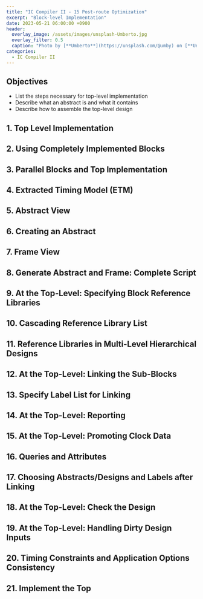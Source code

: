 ```yaml
---
title: "IC Compiler II - 15 Post-route Optimization"
excerpt: "Block-level Implementation"
date: 2023-05-21 06:00:00 +0900
header:
  overlay_image: /assets/images/unsplash-Umberto.jpg
  overlay_filter: 0.5
  caption: "Photo by [**Umberto**](https://unsplash.com/@umby) on [**Unsplash**](https://unsplash.com/)"
categories:
  - IC Compiler II
---
```


## Objectives

- List the steps necessary for top-level implementation
- Describe what an abstract is and what it contains
- Describe how to assemble the top-level design

## 1. Top Level Implementation

## 2. Using Completely Implemented Blocks

## 3. Parallel Blocks and Top Implementation

## 4. Extracted Timing Model (ETM)

## 5. Abstract View

## 6. Creating an Abstract

## 7. Frame View

## 8. Generate Abstract and Frame: Complete Script

## 9. At the Top-Level: Specifying Block Reference Libraries

## 10. Cascading Reference Library List

## 11. Reference Libraries in Multi-Level Hierarchical Designs

## 12. At the Top-Level: Linking the Sub-Blocks

## 13. Specify Label List for Linking

## 14. At the Top-Level: Reporting

## 15. At the Top-Level: Promoting Clock Data

## 16. Queries and Attributes

## 17. Choosing Abstracts/Designs and Labels after Linking

## 18. At the Top-Level: Check the Design

## 19. At the Top-Level: Handling Dirty Design Inputs

## 20. Timing Constraints and Application Options Consistency

## 21. Implement the Top
